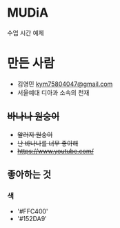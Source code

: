 # MUDiA
수업 시간 예제

# 만든 사람
* 김영민 <kym75804047@gmail.com>
* 서울예대 디아과 소속의 천재

## ~~바나나 원숭이~~
* ~~알러지 원숭이~~
* ~~난 바나나를 너무 좋아해~~
* ~~https://www.youtube.com/~~

## 좋아하는 것
### 색
* '#FFC400'
* '#152DA9'
